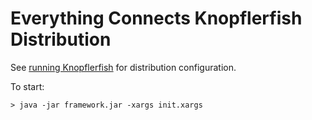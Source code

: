 Everything Connects Knopflerfish Distribution
=============================================

See [running Knopflerfish](http://www.knopflerfish.org/releases/5.2.0/docs/running.html#props) for distribution 
configuration.

To start:

```
> java -jar framework.jar -xargs init.xargs
```